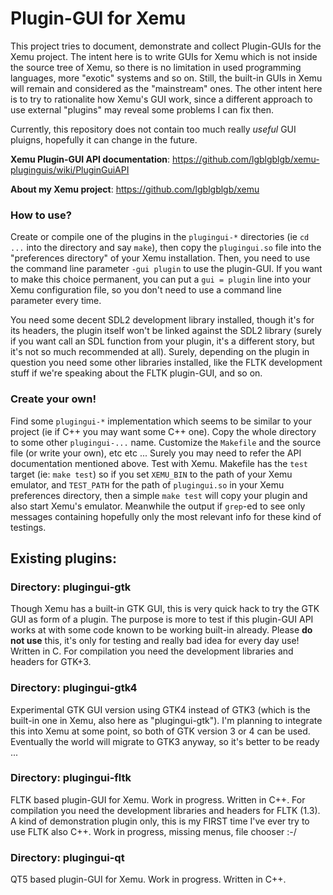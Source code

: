 # Plugin-GUI for Xemu

This project tries to document, demonstrate and collect Plugin-GUIs for the Xemu project. The intent here is to write GUIs for Xemu which is not inside the source tree of Xemu, so there is no limitation in used programming languages, more "exotic" systems and so on. Still, the built-in GUIs in Xemu will remain and considered as the "mainstream" ones. The other intent here is to try to rationalite how Xemu's GUI work, since a different approach to use external "plugins" may reveal some problems I can fix then.

Currently, this repository does not contain too much really _useful_ GUI pluigns, hopefully it can change in the future.

**Xemu Plugin-GUI API documentation**: https://github.com/lgblgblgb/xemu-pluginguis/wiki/PluginGuiAPI

**About my Xemu project**: https://github.com/lgblgblgb/xemu

### How to use?

Create or compile one of the plugins in the `plugingui-*` directories (ie `cd ...` into the directory and say `make`), then copy the `plugingui.so` file into the "preferences directory" of your Xemu installation. Then, you need to use the command line parameter `-gui plugin` to use the plugin-GUI. If you want to make this choice permanent, you can put a `gui = plugin` line into your Xemu configuration file, so you don't need to use a command line parameter every time.

You need some decent SDL2 development library installed, though it's for its headers, the plugin itself won't be linked against the SDL2 library (surely if you want call an SDL function from your plugin, it's a different story, but it's not so much recommended at all). Surely, depending on the plugin in question you need some other libraries installed, like the FLTK development stuff if we're speaking about the FLTK plugin-GUI, and so on.

### Create your own!

Find some `plugingui-*` implementation which seems to be similar to your project (ie if C++ you may want some C++ one). Copy the whole directory to some other `plugingui-...` name. Customize the `Makefile` and the source file (or write your own), etc etc ... Surely you may need to refer the API documentation mentioned above. Test with Xemu. Makefile has the `test` target (ie: `make test`) so if you set `XEMU_BIN` to the path of your Xemu emulator, and `TEST_PATH` for the path of `plugingui.so` in your Xemu preferences directory, then a simple `make test` will copy your plugin and also start Xemu's emulator. Meanwhile the output if `grep`-ed to see only messages containing hopefully only the most relevant info for these kind of testings.

## Existing plugins:

### Directory: plugingui-gtk

Though Xemu has a built-in GTK GUI, this is very quick hack to try the GTK GUI as form of a plugin. The purpose is more to test if this plugin-GUI API works at with some code known to be working built-in already. Please **do not use** this, it's only for testing and really bad idea for every day use! Written in C. For compilation you need the development libraries and headers for GTK+3.

### Directory: plugingui-gtk4

Experimental GTK GUI version using GTK4 instead of GTK3 (which is the built-in one in Xemu, also here as "plugingui-gtk"). I'm planning to integrate this into Xemu at some point, so both of GTK version 3 or 4 can be used. Eventually the world will migrate to GTK3 anyway, so it's better to be ready ...

### Directory: plugingui-fltk

FLTK based plugin-GUI for Xemu. Work in progress. Written in C++. For compilation you need the development libraries and headers for FLTK (1.3). A kind of demonstration plugin only, this is my FIRST time I've ever try to use FLTK also C++. Work in progress, missing menus, file chooser :-/

### Directory: plugingui-qt

QT5 based plugin-GUI for Xemu. Work in progress. Written in C++.
